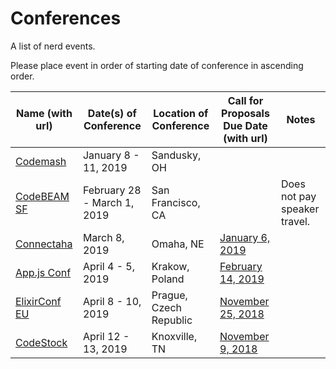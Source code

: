 Conferences
===========

A list of nerd events.

Please place event in order of starting date of conference in ascending order.

| Name (with url) | Date(s) of Conference | Location of Conference | Call for Proposals Due Date (with url) | Notes |
| --- | --- | --- | --- | --- |
| [Codemash](https://codemash.org) | January 8 - 11, 2019 | Sandusky, OH | | |
| [CodeBEAM SF](https://codesync.global/conferences/code-beam-sf-2019) | February 28 - March 1, 2019 | San Francisco, CA | | Does not pay speaker travel. |
| [Connectaha](https://connectaha.com/) | March 8, 2019 | Omaha, NE | [January 6, 2019](https://www.papercall.io/connectaha) | |
| [App.js Conf](https://appjs.co/) | April 4 - 5, 2019 | Krakow, Poland | [February 14, 2019](https://docs.google.com/forms/d/e/1FAIpQLSfhrA1S5msd1A76LVh6Jlnk1sWNMrVKK8IUmwpruimzuvTGwg/viewform) | |
| [ElixirConf EU](http://www.elixirconf.eu/) | April 8 - 10, 2019 | Prague, Czech Republic | [November 25, 2018](https://eventil.com/events/elixirconfeu2019/cfp) | |
| [CodeStock](http://codestock.org) | April 12 - 13, 2019 | Knoxville, TN | [November 9, 2018](https://sessionize.com/codestock-2019) | |
